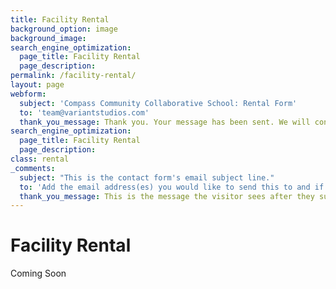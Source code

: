 ```yaml
---
title: Facility Rental
background_option: image
background_image:
search_engine_optimization:
  page_title: Facility Rental
  page_description:
permalink: /facility-rental/
layout: page
webform:
  subject: 'Compass Community Collaborative School: Rental Form'
  to: 'team@variantstudios.com'
  thank_you_message: Thank you. Your message has been sent. We will contact you shortly.
search_engine_optimization:
  page_title: Facility Rental
  page_description:
class: rental
_comments:
  subject: "This is the contact form's email subject line."
  to: 'Add the email address(es) you would like to send this to and if you want to send to more than one you can add commas between them, for example: hello1@test.com,hello2@test.com'
  thank_you_message: This is the message the visitor sees after they submit a contact message.
---
```


# Facility Rental

Coming Soon


